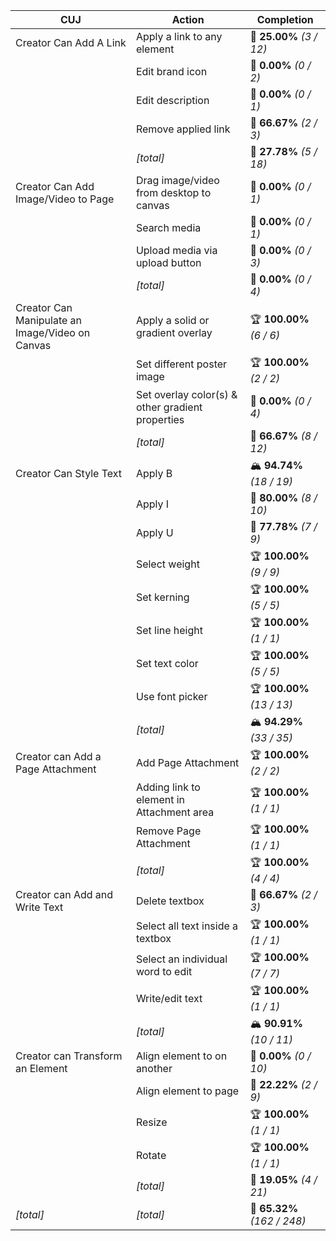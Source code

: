 | **CUJ**                                         | **Action**                                       | **Completion**              |
| ----------------------------------------------- | ------------------------------------------------ | --------------------------- |
| Creator Can Add A Link                          | Apply a link to any element                      | 🚨 **25.00%** *(3 / 12)*    |
|                                                 | Edit brand icon                                  | 🚨 **0.00%** *(0 / 2)*      |
|                                                 | Edit description                                 | 🚨 **0.00%** *(0 / 1)*      |
|                                                 | Remove applied link                              | 🛴 **66.67%** *(2 / 3)*     |
|                                                 | *[total]*                                        | 🚨 **27.78%** *(5 / 18)*    |
| Creator Can Add Image/Video to Page             | Drag image/video from desktop to canvas          | 🚨 **0.00%** *(0 / 1)*      |
|                                                 | Search media                                     | 🚨 **0.00%** *(0 / 1)*      |
|                                                 | Upload media via upload button                   | 🚨 **0.00%** *(0 / 3)*      |
|                                                 | *[total]*                                        | 🚨 **0.00%** *(0 / 4)*      |
| Creator Can Manipulate an Image/Video on Canvas | Apply a solid or gradient overlay                | 🏆 **100.00%** *(6 / 6)*    |
|                                                 | Set different poster image                       | 🏆 **100.00%** *(2 / 2)*    |
|                                                 | Set overlay color(s) & other gradient properties | 🚨 **0.00%** *(0 / 4)*      |
|                                                 | *[total]*                                        | 🛴 **66.67%** *(8 / 12)*    |
| Creator Can Style Text                          | Apply B                                          | 🏔️ **94.74%** *(18 / 19)*  |
|                                                 | Apply I                                          | 🛴 **80.00%** *(8 / 10)*    |
|                                                 | Apply U                                          | 🛴 **77.78%** *(7 / 9)*     |
|                                                 | Select weight                                    | 🏆 **100.00%** *(9 / 9)*    |
|                                                 | Set kerning                                      | 🏆 **100.00%** *(5 / 5)*    |
|                                                 | Set line height                                  | 🏆 **100.00%** *(1 / 1)*    |
|                                                 | Set text color                                   | 🏆 **100.00%** *(5 / 5)*    |
|                                                 | Use font picker                                  | 🏆 **100.00%** *(13 / 13)*  |
|                                                 | *[total]*                                        | 🏔️ **94.29%** *(33 / 35)*  |
| Creator can Add a Page Attachment               | Add Page Attachment                              | 🏆 **100.00%** *(2 / 2)*    |
|                                                 | Adding link to element in Attachment area        | 🏆 **100.00%** *(1 / 1)*    |
|                                                 | Remove Page Attachment                           | 🏆 **100.00%** *(1 / 1)*    |
|                                                 | *[total]*                                        | 🏆 **100.00%** *(4 / 4)*    |
| Creator can Add and Write Text                  | Delete textbox                                   | 🛴 **66.67%** *(2 / 3)*     |
|                                                 | Select all text inside a textbox                 | 🏆 **100.00%** *(1 / 1)*    |
|                                                 | Select an individual word to edit                | 🏆 **100.00%** *(7 / 7)*    |
|                                                 | Write/edit text                                  | 🏆 **100.00%** *(1 / 1)*    |
|                                                 | *[total]*                                        | 🏔️ **90.91%** *(10 / 11)*  |
| Creator can Transform an Element                | Align element to on another                      | 🚨 **0.00%** *(0 / 10)*     |
|                                                 | Align element to page                            | 🚨 **22.22%** *(2 / 9)*     |
|                                                 | Resize                                           | 🏆 **100.00%** *(1 / 1)*    |
|                                                 | Rotate                                           | 🏆 **100.00%** *(1 / 1)*    |
|                                                 | *[total]*                                        | 🚨 **19.05%** *(4 / 21)*    |
| *\[total\]*                                     | *\[total\]*                                      | 🛴 **65.32%** *(162 / 248)* |